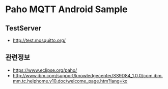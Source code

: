 # Paho MQTT Android Sample

## TestServer
- http://test.mosquitto.org/

## 관련정보
- https://www.eclipse.org/paho/
- http://www.ibm.com/support/knowledgecenter/SS9D84_1.0.0/com.ibm.mm.tc.helphome.v10.doc/welcome_page.htm?lang=ko
